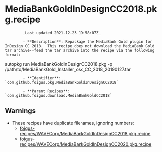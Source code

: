 # MediaBankGoldInDesignCC2018.pkg.recipe

            _Last updated 2021-12-23 19:58:07Z_

            - **Description**: Repackage the MediaBank Gold plugin for InDesign CC 2018.  This recipe does not download the MediaBank Gold tar archive--feed the tar archive into the recipe via the following format:

autopkg run MediaBankGoldInDesignCC2018.pkg -p /path/to/MediaBankGold_Installer_osx_CC_2018_20190127.tar

            - **Identifier**: `com.github.foigus.pkg.MediaBankGoldInDesignCC2018`

            - **Parent Recipes**: `com.github.foigus.download.MediaBankGoldCC2018`

## Warnings

- These recipes have duplicate filenames, ignoring numbers:
    - [foigus-recipes/WAVECorp/MediaBankGoldInDesignCC2018.pkg.recipe](/autopkg-dupe-tracker/foigus-recipes/WAVECorp/MediaBankGoldInDesignCC2018.pkg.recipe)
    - [foigus-recipes/WAVECorp/MediaBankGoldInDesignCC2020.pkg.recipe](/autopkg-dupe-tracker/foigus-recipes/WAVECorp/MediaBankGoldInDesignCC2020.pkg.recipe)